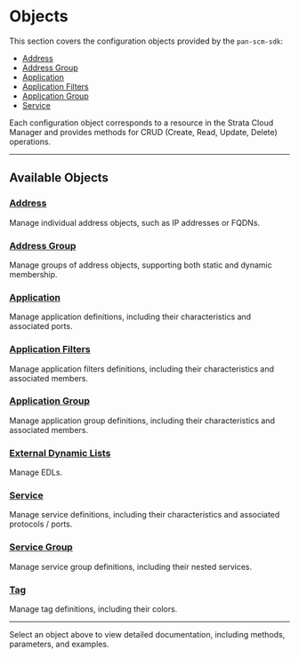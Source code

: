 # Objects

This section covers the configuration objects provided by the `pan-scm-sdk`:

- [Address](address.md)
- [Address Group](address_group.md)
- [Application](application.md)
- [Application Filters](application_filters.md)
- [Application Group](application_group.md)
- [Service](service.md)

Each configuration object corresponds to a resource in the Strata Cloud Manager and provides methods for CRUD (Create,
Read, Update, Delete) operations.

---

## Available Objects

### [Address](address.md)

Manage individual address objects, such as IP addresses or FQDNs.

### [Address Group](address_group.md)

Manage groups of address objects, supporting both static and dynamic membership.

### [Application](application.md)

Manage application definitions, including their characteristics and associated ports.

### [Application Filters](application_filters.md)

Manage application filters definitions, including their characteristics and associated members.

### [Application Group](application_group.md)

Manage application group definitions, including their characteristics and associated members.

### [External Dynamic Lists](external_dynamic_lists.md)

Manage EDLs.

### [Service](service.md)

Manage service definitions, including their characteristics and associated protocols / ports.

### [Service Group](service_group.md)

Manage service group definitions, including their nested services.

### [Tag](tag.md)

Manage tag definitions, including their colors.

---

Select an object above to view detailed documentation, including methods, parameters, and examples.
